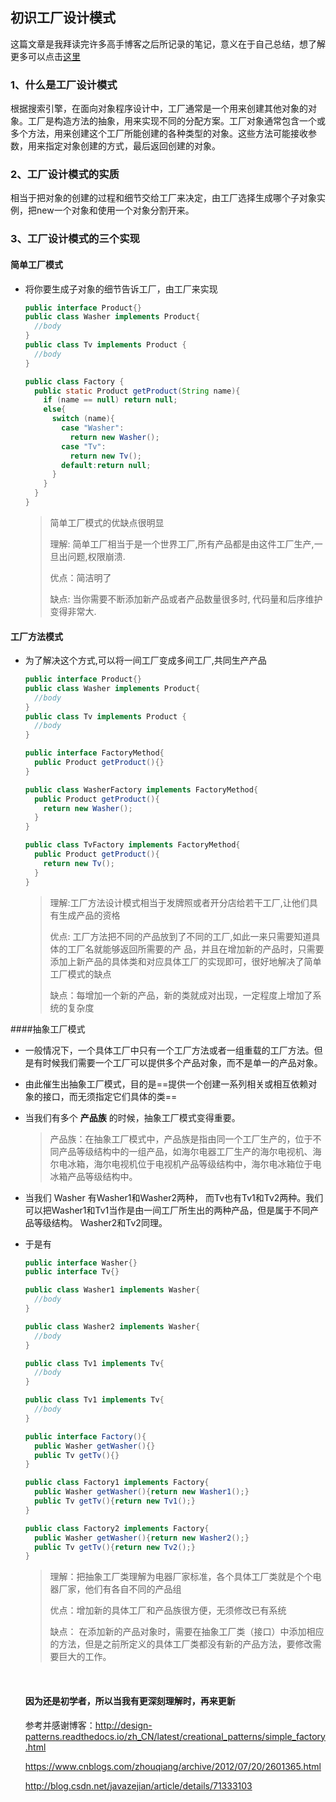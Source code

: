 ## 初识工厂设计模式

这篇文章是我拜读完许多高手博客之后所记录的笔记，意义在于自己总结，想了解更多可以点击[这里][id]

[id]: http://design-patterns.readthedocs.io/zh_CN/latest/creational_patterns/factory_method.html





### 1、什么是工厂设计模式

​	根据搜索引擎，在面向对象程序设计中，工厂通常是一个用来创建其他对象的对象。工厂是构造方法的抽象，用来实现不同的分配方案。工厂对象通常包含一个或多个方法，用来创建这个工厂所能创建的各种类型的对象。这些方法可能接收参数，用来指定对象创建的方式，最后返回创建的对象。

### 2、工厂设计模式的实质

​	相当于把对象的创建的过程和细节交给工厂来决定，由工厂选择生成哪个子对象实例，把new一个对象和使用一个对象分割开来。



### 3、工厂设计模式的三个实现

#### 简单工厂模式

* 将你要生成子对象的细节告诉工厂，由工厂来实现

  ```java
  public interface Product{}
  public class Washer implements Product{
    //body
  }
  public class Tv implements Product {
    //body
  }

  public class Factory {
    public static Product getProduct(String name){
      if (name == null) return null;
      else{
        switch (name){
          case "Washer":
            return new Washer();
          case "Tv":
            return new Tv();
          default:return null;
        }
      }
    }
  }
  ```

  >简单工厂模式的优缺点很明显
  >
  >理解:    简单工厂相当于是一个世界工厂,所有产品都是由这件工厂生产,一旦出问题,权限崩溃.
  >
  >优点：简洁明了
  >
  >缺点:  当你需要不断添加新产品或者产品数量很多时, 代码量和后序维护变得非常大.






#### 工厂方法模式

* 为了解决这个方式,可以将一间工厂变成多间工厂,共同生产产品

  ```java
  public interface Product{}
  public class Washer implements Product{
    //body
  }
  public class Tv implements Product {
    //body
  }

  public interface FactoryMethod{
    public Product getProduct(){}
  }

  public class WasherFactory implements FactoryMethod{
    public Product getProduct(){
      return new Washer();
    }
  }

  public class TvFactory implements FactoryMethod{
    public Product getProduct(){
      return new Tv();
    }
  }

  ```

  > 理解:工厂方法设计模式相当于发牌照或者开分店给若干工厂,让他们具有生成产品的资格
  >
  > 优点: 工厂方法把不同的产品放到了不同的工厂,如此一来只需要知道具体的工厂名就能够返回所需要的产   品，并且在增加新的产品时，只需要添加上新产品的具体类和对应具体工厂的实现即可，很好地解决了简单工厂模式的缺点
  >
  > 缺点：每增加一个新的产品，新的类就成对出现，一定程度上增加了系统的复杂度






####抽象工厂模式

* 一般情况下，一个具体工厂中只有一个工厂方法或者一组重载的工厂方法。但是有时候我们需要一个工厂可以提供多个产品对象，而不是单一的产品对象。

* 由此催生出抽象工厂模式，目的是==提供一个创建一系列相关或相互依赖对象的接口，而无须指定它们具体的类== 

* 当我们有多个  **产品族** 的时候，抽象工厂模式变得重要。

  > 产品族：在抽象工厂模式中，产品族是指由同一个工厂生产的，位于不同产品等级结构中的一组产品，如海尔电器工厂生产的海尔电视机、海尔电冰箱，海尔电视机位于电视机产品等级结构中，海尔电冰箱位于电冰箱产品等级结构中。

* 当我们 Washer  有Washer1和Washer2两种，   而Tv也有Tv1和Tv2两种。我们可以把Washer1和Tv1当作是由一间工厂所生出的两种产品，但是属于不同产品等级结构。  Washer2和Tv2同理。

* 于是有

  ```java
  public interface Washer{}
  public interface Tv{}

  public class Washer1 implements Washer{
    //body
  }

  public class Washer2 implements Washer{
    //body
  }

  public class Tv1 implements Tv{
    //body
  }

  public class Tv1 implements Tv{
    //body
  }

  public interface Factory(){
    public Washer getWasher(){}
    public Tv getTv(){}
  }

  public class Factory1 implements Factory{
    public Washer getWasher(){return new Washer1();}
    public Tv getTv(){return new Tv1();}
  }

  public class Factory2 implements Factory{
    public Washer getWasher(){return new Washer2();}
    public Tv getTv(){return new Tv2();}
  }
  ```

  >理解：把抽象工厂类理解为电器厂家标准，各个具体工厂类就是个个电器厂家，他们有各自不同的产品组
  >
  > 优点：增加新的具体工厂和产品族很方便，无须修改已有系统
  >
  >缺点： 在添加新的产品对象时，需要在抽象工厂类（接口）中添加相应的方法，但是之前所定义的具体工厂类都没有新的产品方法，要修改需要巨大的工作。

  ​

  #### 因为还是初学者，所以当我有更深刻理解时，再来更新

  参考并感谢博客：http://design-patterns.readthedocs.io/zh_CN/latest/creational_patterns/simple_factory.html

  https://www.cnblogs.com/zhouqiang/archive/2012/07/20/2601365.html

  http://blog.csdn.net/javazejian/article/details/71333103

  ​






























